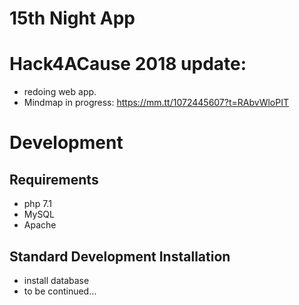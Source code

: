 # 15th Night App
# Hack4ACause 2018 update:
- redoing web app.
- Mindmap in progress: https://mm.tt/1072445607?t=RAbvWloPIT

# Development

## Requirements

- php 7.1
- MySQL
- Apache 

## Standard Development Installation
 - install database
 - to be continued...

